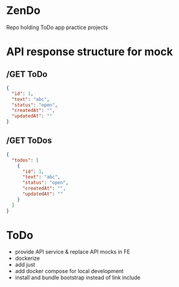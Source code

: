 # ZenDo
Repo holding ToDo app practice projects

# API response structure for mock
## /GET ToDo

```json
{
  "id": 1,
  "text": "abc",
  "status": "open",
  "createdAt": "",
  "updatedAt": ""
}
```

## /GET ToDos
```json
{
  "todos": [
    {
      "id": 1,
      "text": "abc",
      "status": "open",
      "createdAt": "",
      "updatedAt": ""
    }
  ]
}
```

# ToDo
- provide API service & replace API mocks in FE
- dockerize
- add just
- add docker compose for local development
- install and bundle bootstrap instead of link include
